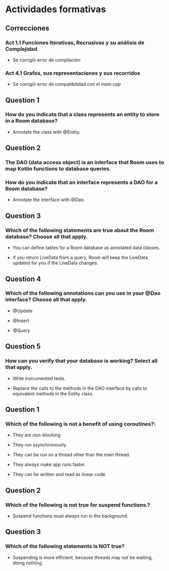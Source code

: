 # Actividades formativas

## Correcciones

### Act 1.1 Funciones Iterativas, Recrusivas y su análisis de Complejidad

* Se corrigió error de compilación

### Act 4.1 Grafos, sus representaciones y sus recorridos

* Se corrigió error de compatibilidad con el *main.cpp*

## Question 1

### How do you indicate that a class represents an entity to store in a Room database?

* Annotate the class with @Entity.

## Question 2

### The DAO (data access object) is an interface that Room uses to map Kotlin functions to database queries.

### How do you indicate that an interface represents a DAO for a Room database?

* Annotate the interface with @Dao.

## Question 3

### Which of the following statements are true about the Room database? Choose all that apply.

* You can define tables for a Room database as annotated data classes.

* If you return LiveData from a query, Room will keep the LiveData updated for you if the LiveData changes.

## Question 4

### Which of the following annotations can you use in your @Dao interface? Choose all that apply.

* @Update

* @Insert

* @Query

## Question 5

### How can you verify that your database is working? Select all that apply.

* Write instrumented tests.

* Replace the calls to the methods in the DAO interface by calls to equivalent methods in the Entity class.

## Question 1

### Which of the following is not a benefit of using coroutines?:

* They are non-blocking

* They run asynchronously.

* They can be run on a thread other than the main thread.

* They always make app runs faster.

* They can be written and read as linear code.

## Question 2

### Which of the following is not true for suspend functions.?

* Suspend functions must always run in the background.

## Question 3

### Which of the following statements is NOT true?

* Suspending is more efficient, because threads may not be waiting, doing nothing.
